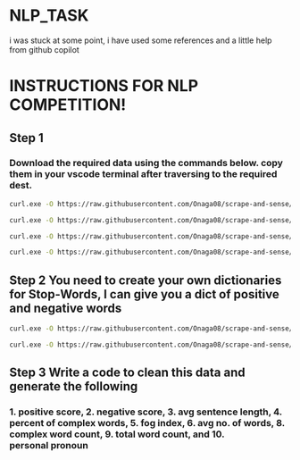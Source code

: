 # NLP_TASK
i was stuck at some point, i have used some references and a little help from github copilot


# INSTRUCTIONS FOR NLP COMPETITION!

## Step 1

### Download the required data using the commands below. copy them in your vscode terminal after traversing to the required dest.

```bash
curl.exe -O https://raw.githubusercontent.com/Onaga08/scrape-and-sense/refs/heads/main/text_files/123.0.txt

curl.exe -O https://raw.githubusercontent.com/Onaga08/scrape-and-sense/refs/heads/main/text_files/12129.8.txt

curl.exe -O https://raw.githubusercontent.com/Onaga08/scrape-and-sense/refs/heads/main/text_files/11206.2.txt

curl.exe -O https://raw.githubusercontent.com/Onaga08/scrape-and-sense/refs/heads/main/text_files/10744.4.txt
```

## Step 2 You need to create your own dictionaries for Stop-Words, I can give you a dict of positive and negative words

```bash
curl.exe -O https://raw.githubusercontent.com/Onaga08/scrape-and-sense/refs/heads/main/Dict/positive-words.txt

curl.exe -O https://raw.githubusercontent.com/Onaga08/scrape-and-sense/refs/heads/main/Dict/negative-words.txt
```

## Step 3 Write a code to clean this data and generate the following 
### 1. positive score, 2. negative score, 3. avg sentence length, 4. percent of complex words, 5. fog index, 6. avg no. of words, 8. complex word count, 9. total word count, and 10. personal pronoun
